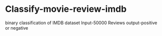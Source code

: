 # Classify-movie-review-imdb


binary classification of IMDB dataset
Input-50000 Reviews
output-positive or negative
